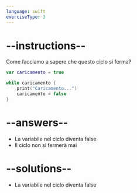 ```yaml
---
language: swift
exerciseType: 3
---
```


# --instructions--

Come facciamo a sapere che questo ciclo si ferma?
```swift
var caricamento = true

while caricamento {
    print("Caricamento...")
    caricamento = false
}
```

# --answers--

- La variabile nel ciclo diventa false
- Il ciclo non si fermerà mai

# --solutions--

- La variabile nel ciclo diventa false
